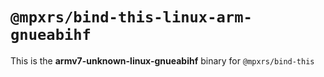 # `@mpxrs/bind-this-linux-arm-gnueabihf`

This is the **armv7-unknown-linux-gnueabihf** binary for `@mpxrs/bind-this`
